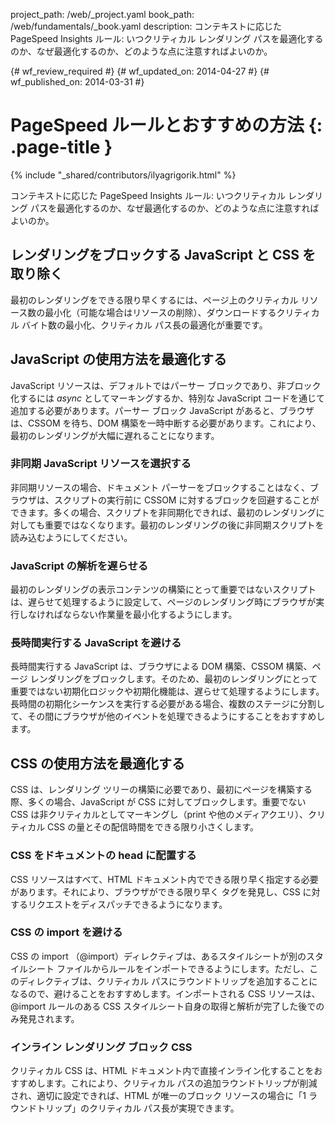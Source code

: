 project_path: /web/_project.yaml
book_path: /web/fundamentals/_book.yaml
description: コンテキストに応じた PageSpeed Insights ルール: いつクリティカル レンダリング パスを最適化するのか、なぜ最適化するのか、どのような点に注意すればよいのか。

{# wf_review_required #}
{# wf_updated_on: 2014-04-27 #}
{# wf_published_on: 2014-03-31 #}

# PageSpeed ルールとおすすめの方法 {: .page-title }

{% include "_shared/contributors/ilyagrigorik.html" %}


コンテキストに応じた PageSpeed Insights ルール: いつクリティカル レンダリング パスを最適化するのか、なぜ最適化するのか、どのような点に注意すればよいのか。

## レンダリングをブロックする JavaScript と CSS を取り除く

最初のレンダリングをできる限り早くするには、ページ上のクリティカル リソース数の最小化（可能な場合はリソースの削除）、ダウンロードするクリティカル バイト数の最小化、クリティカル パス長の最適化が重要です。

## JavaScript の使用方法を最適化する

JavaScript リソースは、デフォルトではパーサー ブロックであり、非ブロック化するには _async_ としてマーキングするか、特別な JavaScript コードを通じて追加する必要があります。パーサー ブロック JavaScript があると、ブラウザは、CSSOM を待ち、DOM 構築を一時中断する必要があります。これにより、最初のレンダリングが大幅に遅れることになります。

### **非同期 JavaScript リソースを選択する**

非同期リソースの場合、ドキュメント パーサーをブロックすることはなく、ブラウザは、スクリプトの実行前に CSSOM に対するブロックを回避することができます。多くの場合、スクリプトを非同期化できれば、最初のレンダリングに対しても重要ではなくなります。最初のレンダリングの後に非同期スクリプトを読み込むようにしてください。

### **JavaScript の解析を遅らせる**

最初のレンダリングの表示コンテンツの構築にとって重要ではないスクリプトは、遅らせて処理するように設定して、ページのレンダリング時にブラウザが実行しなければならない作業量を最小化するようにします。

### **長時間実行する JavaScript を避ける**

長時間実行する JavaScript は、ブラウザによる DOM 構築、CSSOM 構築、ページ レンダリングをブロックします。そのため、最初のレンダリングにとって重要ではない初期化ロジックや初期化機能は、遅らせて処理するようにします。長時間の初期化シーケンスを実行する必要がある場合、複数のステージに分割して、その間にブラウザが他のイベントを処理できるようにすることをおすすめします。

## CSS の使用方法を最適化する

CSS は、レンダリング ツリーの構築に必要であり、最初にページを構築する際、多くの場合、JavaScript が CSS に対してブロックします。重要でない CSS は非クリティカルとしてマーキングし（print や他のメディアクエリ）、クリティカル CSS の量とその配信時間をできる限り小さくします。

### **CSS をドキュメントの head に配置する**

CSS リソースはすべて、HTML ドキュメント内でできる限り早く指定する必要があります。それにより、ブラウザができる限り早く <link> タグを発見し、CSS に対するリクエストをディスパッチできるようになります。

### **CSS の import を避ける**

CSS の import （@import）ディレクティブは、あるスタイルシートが別のスタイルシート ファイルからルールをインポートできるようにします。ただし、このディレクティブは、クリティカル パスにラウンドトリップを追加することになるので、避けることをおすすめします。インポートされる CSS リソースは、@import ルールのある CSS スタイルシート自身の取得と解析が完了した後でのみ発見されます。

### **インライン レンダリング ブロック CSS**

クリティカル CSS は、HTML ドキュメント内で直接インライン化することをおすすめします。これにより、クリティカル パスの追加ラウンドトリップが削減され、適切に設定できれば、HTML が唯一のブロック リソースの場合に「1 ラウンドトリップ」のクリティカル パス長が実現できます。



